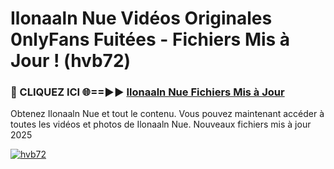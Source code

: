 # Ilonaaln Nue Vidéos Originales 0nlyFans Fuitées - Fichiers Mis à Jour ! (hvb72)

<h3>🔴 CLIQUEZ ICI 🌐==►► <a href="https://tinyurl.com/2pmr4ezf" rel="nofollow">Ilonaaln Nue Fichiers Mis à Jour</a></h3>

Obtenez Ilonaaln Nue et tout le contenu. Vous pouvez maintenant accéder à toutes les vidéos et photos de Ilonaaln Nue. Nouveaux fichiers mis à jour 2025

[![hvb72](https://i.imgur.com/6SNvagu.gif)](https://tinyurl.com/2pmr4ezf)
